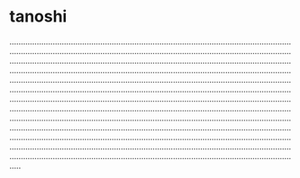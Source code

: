 # tanoshi
.................................................................................................................................................................................................................................................................................................................................................................................................................................................................................................................................................................................................................................................................................................................................................................................................................................................................................................................................................................................................................................................................................................................................................................................................................................................................................................................................................................................................................................................................................................................................................................................................................................................................................